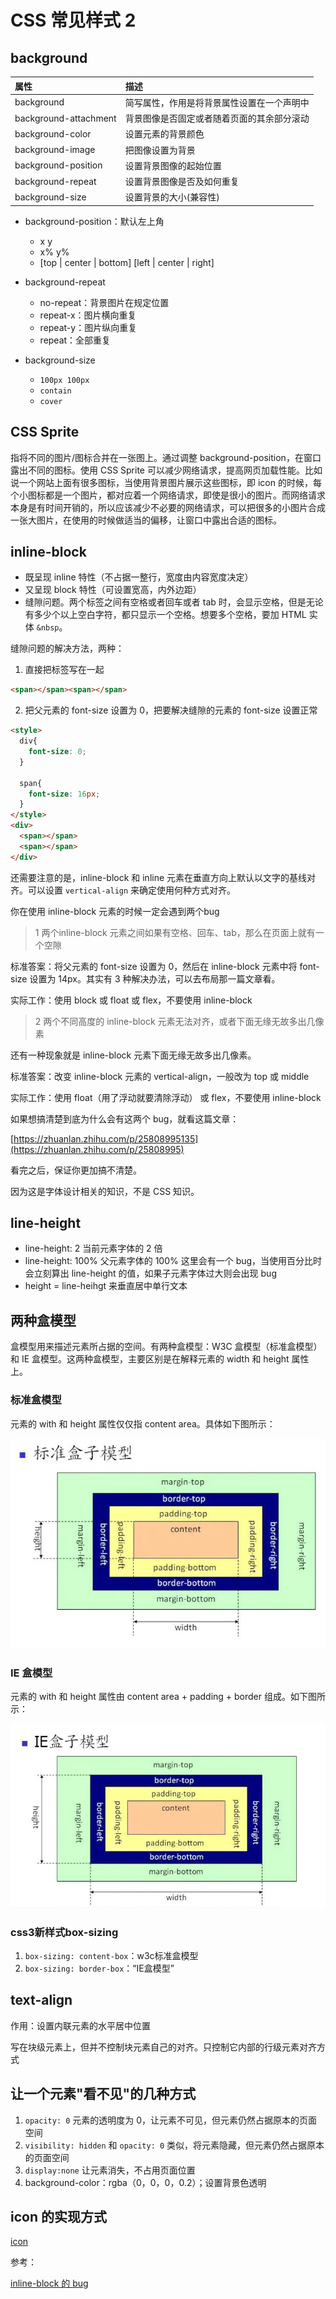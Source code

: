 # CSS 常见样式 2

## background

| 属性                  | 描述                                       |
| :-------------------- | :----------------------------------------- |
| background            | 简写属性，作用是将背景属性设置在一个声明中 |
| background-attachment | 背景图像是否固定或者随着页面的其余部分滚动 |
| background-color      | 设置元素的背景颜色                         |
| background-image      | 把图像设置为背景                           |
| background-position   | 设置背景图像的起始位置                     |
| background-repeat     | 设置背景图像是否及如何重复                 |
| background-size       | 设置背景的大小(兼容性)                     |

- background-position：默认左上角
  - x y
  - x% y%
  - [top | center | bottom] [left | center | right]

- background-repeat
  - no-repeat：背景图片在规定位置
  - repeat-x：图片横向重复
  - repeat-y：图片纵向重复
  - repeat：全部重复

- background-size
  - `100px 100px`
  - `contain`
  - `cover`

## CSS Sprite

指将不同的图片/图标合并在一张图上。通过调整 background-position，在窗口露出不同的图标。使用 CSS Sprite 可以减少网络请求，提高网页加载性能。比如说一个网站上面有很多图标，当使用背景图片展示这些图标，即 icon 的时候，每个小图标都是一个图片，都对应着一个网络请求，即使是很小的图片。而网络请求本身是有时间开销的，所以应该减少不必要的网络请求，可以把很多的小图片合成一张大图片，在使用的时候做适当的偏移，让窗口中露出合适的图标。

## inline-block

- 既呈现 inline 特性（不占据一整行，宽度由内容宽度决定）
- 又呈现 block 特性（可设置宽高，内外边距）
- 缝隙问题。两个标签之间有空格或者回车或者 tab 时，会显示空格，但是无论有多少个以上空白字符，都只显示一个空格。想要多个空格，要加 HTML 实体 `&nbsp`。

缝隙问题的解决方法，两种：

1. 直接把标签写在一起

```html
<span></span><span></span>
```
2. 把父元素的 font-size 设置为 0，把要解决缝隙的元素的 font-size 设置正常

```html
<style>
  div{
    font-size: 0;
  }
  
  span{
    font-size: 16px; 
  }
</style>
<div>
  <span></span> 
  <span></span>
</div>

```

还需要注意的是，inline-block 和 inline 元素在垂直方向上默认以文字的基线对齐。可以设置 `vertical-align` 来确定使用何种方式对齐。

你在使用 inline-block 元素的时候一定会遇到两个bug

> 1 两个inline-block 元素之间如果有空格、回车、tab，那么在页面上就有一个空隙

标准答案：将父元素的 font-size 设置为 0，然后在 inline-block 元素中将 font-size 设置为 14px。其实有 3 种解决办法，可以去布局那一篇文章看。

实际工作：使用 block 或 float 或 flex，不要使用 inline-block

> 2 两个不同高度的 inline-block 元素无法对齐，或者下面无缘无故多出几像素

还有一种现象就是 inline-block 元素下面无缘无故多出几像素。

标准答案：改变 inline-block 元素的 vertical-align，一般改为 top 或 middle

实际工作：使用 float（用了浮动就要清除浮动） 或 flex，不要使用 inline-block

如果想搞清楚到底为什么会有这两个 bug，就看这篇文章：

[https://zhuanlan.zhihu.com/p/25808995135](https://zhuanlan.zhihu.com/p/25808995)

看完之后，保证你更加搞不清楚。

因为这是字体设计相关的知识，不是 CSS 知识。

## line-height

- line-height: 2    当前元素字体的 2 倍 
- line-height: 100% 父元素字体的 100% 这里会有一个 bug，当使用百分比时会立刻算出 line-height 的值，如果子元素字体过大则会出现 bug
- height = line-heihgt 来垂直居中单行文本

## 两种盒模型

盒模型用来描述元素所占据的空间。有两种盒模型：W3C 盒模型（标准盒模型）和 IE 盒模型。这两种盒模型，主要区别是在解释元素的 width 和 height 属性上。

### 标准盒模型

元素的 with 和 height 属性仅仅指 content area。具体如下图所示：

![标准盒模型](./imgs/012/st-box.webp)

### IE 盒模型

元素的 with 和 height 属性由 content area + padding + border 组成。如下图所示：	

![标准盒模型](./imgs/012/ie-box.webp)

### css3新样式box-sizing

1. `box-sizing: content-box`：w3c标准盒模型
2. `box-sizing: border-box`：“IE盒模型”

## text-align

作用：设置内联元素的水平居中位置

写在块级元素上，但并不控制块元素自己的对齐。只控制它内部的行级元素对齐方式

## 让一个元素"看不见"的几种方式

1. `opacity: 0` 元素的透明度为 0，让元素不可见，但元素仍然占据原本的页面空间
2. `visibility: hidden` 和 `opacity: 0` 类似，将元素隐藏，但元素仍然占据原本的页面空间
3. `display:none` 让元素消失，不占用页面位置
4. background-color：rgba（0，0，0，0.2）；设置背景色透明

## icon 的实现方式

[icon](./12-2-icon的各种实现方式.md)

参考：

[inline-block 的 bug](https://zhuanlan.zhihu.com/p/25808995135](https://zhuanlan.zhihu.com/p/25808995))